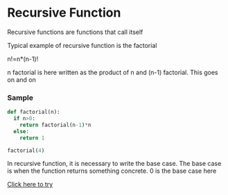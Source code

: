 # Recursive Function

Recursive functions are functions that call itself

Typical example of recursive function is the factorial

n!=n*(n-1)!

n factorial is here written as the product of n and (n-1) factorial. This goes on and on


### Sample

```python
def factorial(n):
  if n>0:
    return factorial(n-1)*n
  else:
    return 1
```
```python
factorial(4)
```

In recursive function, it is necessary to write the base case. The base case is when the function returns something concrete.
0 is the base case here

[Click here to try](https://colab.research.google.com/github/pythoncoder100/practice/blob/master/Recursive_Function.ipynb)






